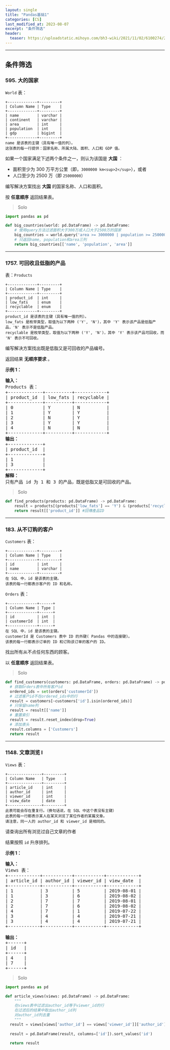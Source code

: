 ```yaml
---
layout: single
title: "Pandas基础1"
categories: [CS]
last_modified_at: 2023-08-07
excerpt: "条件筛选"
header:
  teaser: https://uploadstatic.mihoyo.com/bh3-wiki/2021/11/02/6100274/28d6ed3756f07386ea89c0545aa607e4_4495953451960248615.jpg
---
```


---
## 条件筛选

### 595. 大的国家
`World` 表：

```
+-------------+---------+
| Column Name | Type    |
+-------------+---------+
| name        | varchar |
| continent   | varchar |
| area        | int     |
| population  | int     |
| gdp         | bigint  |
+-------------+---------+
name 是该表的主键（具有唯一值的列）。
这张表的每一行提供：国家名称、所属大陆、面积、人口和 GDP 值。
```

如果一个国家满足下述两个条件之一，则认为该国是 **大国** ：

* 面积至少为 300 万平方公里（即，`3000000 km<sup>2</sup>`），或者
* 人口至少为 2500 万（即 `25000000`）

编写解决方案找出 **大国** 的国家名称、人口和面积。

按 **任意顺序** 返回结果表。

> Solo
```python
import pandas as pd

def big_countries(world: pd.DataFrame) -> pd.DataFrame:
    # 使用query方法过滤面积大于300万或人口大于2500万的国家
    big_countries = world.query('area >= 3000000 | population >= 25000000')
    # 只返回name, population和area三列
    return big_countries[['name', 'population', 'area']]
```
---
### 1757. 可回收且低脂的产品
表：`Products`

```
+-------------+---------+
| Column Name | Type    |
+-------------+---------+
| product_id  | int     |
| low_fats    | enum    |
| recyclable  | enum    |
+-------------+---------+
product_id 是该表的主键（具有唯一值的列）。
low_fats 是枚举类型，取值为以下两种 ('Y', 'N')，其中 'Y' 表示该产品是低脂产品，'N' 表示不是低脂产品。
recyclable 是枚举类型，取值为以下两种 ('Y', 'N')，其中 'Y' 表示该产品可回收，而 'N' 表示不可回收。
```

编写解决方案找出既是低脂又是可回收的产品编号。

返回结果 **无顺序要求** 。

**示例 1：**

<pre><strong>输入：</strong>
Products 表：
+-------------+----------+------------+
| product_id  | low_fats | recyclable |
+-------------+----------+------------+
| 0           | Y        | N          |
| 1           | Y        | Y          |
| 2           | N        | Y          |
| 3           | Y        | Y          |
| 4           | N        | N          |
+-------------+----------+------------+
<strong>输出：</strong>
+-------------+
| product_id  |
+-------------+
| 1           |
| 3           |
+-------------+
<strong>解释：</strong>
只有产品 id 为 1 和 3 的产品，既是低脂又是可回收的产品。
</pre>
> Solo
```python
def find_products(products: pd.DataFrame) -> pd.DataFrame:
    result = products[(products['low_fats'] == 'Y') & (products['recyclable'] == 'Y')] #找出兩個條件都符合的產品
    return result[['product_id']] #回傳產品ID
```
---
### 183. 从不订购的客户
`Customers` 表：

```
+-------------+---------+
| Column Name | Type    |
+-------------+---------+
| id          | int     |
| name        | varchar |
+-------------+---------+
在 SQL 中，id 是该表的主键。
该表的每一行都表示客户的 ID 和名称。
```

`Orders` 表：

```
+-------------+------+
| Column Name | Type |
+-------------+------+
| id          | int  |
| customerId  | int  |
+-------------+------+
在 SQL 中，id 是该表的主键。
customerId 是 Customers 表中 ID 的外键( Pandas 中的连接键)。
该表的每一行都表示订单的 ID 和订购该订单的客户的 ID。
```

找出所有从不点任何东西的顾客。

以 **任意顺序** 返回结果表。
> Solo
```python
def find_customers(customers: pd.DataFrame, orders: pd.DataFrame) -> pd.DataFrame:
  # 获取Orders表中所有客户id
  ordered_ids = set(orders['customerId'])
  # 过滤客户id不在ordered_ids中的行
  result = customers[~customers['id'].isin(ordered_ids)]
  # 只保留name列
  result = result[['name']]
  # 重置索引 
  result = result.reset_index(drop=True)
  # 添加表头
  result.columns = ['Customers']
  return result
```
---
### 1148. 文章浏览 I
`Views` 表：

```
+---------------+---------+
| Column Name   | Type    |
+---------------+---------+
| article_id    | int     |
| author_id     | int     |
| viewer_id     | int     |
| view_date     | date    |
+---------------+---------+
此表可能会存在重复行。（换句话说，在 SQL 中这个表没有主键）
此表的每一行都表示某人在某天浏览了某位作者的某篇文章。
请注意，同一人的 author_id 和 viewer_id 是相同的。
```

请查询出所有浏览过自己文章的作者

结果按照 `id` 升序排列。

**示例 1：**

<pre><strong>输入：</strong>
Views 表：
+------------+-----------+-----------+------------+
| article_id | author_id | viewer_id | view_date  |
+------------+-----------+-----------+------------+
| 1          | 3         | 5         | 2019-08-01 |
| 1          | 3         | 6         | 2019-08-02 |
| 2          | 7         | 7         | 2019-08-01 |
| 2          | 7         | 6         | 2019-08-02 |
| 4          | 7         | 1         | 2019-07-22 |
| 3          | 4         | 4         | 2019-07-21 |
| 3          | 4         | 4         | 2019-07-21 |
+------------+-----------+-----------+------------+

<strong>输出：</strong>
+------+
| id   |
+------+
| 4    |
| 7    |
+------+
</pre>
> Solo
```python
import pandas as pd

def article_views(views: pd.DataFrame) -> pd.DataFrame:
    """
    在views表中过滤出author_id等于viewer_id的行
    在过滤后的结果中取出author_id列
    对author_id列去重
    """
  result = views[views['author_id'] == views['viewer_id']]['author_id'].unique()
  
  result = pd.DataFrame(result, columns=['id']).sort_values('id')

  return result
```
